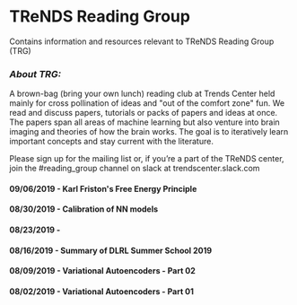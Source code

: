 # TReNDS Reading Group

Contains information and resources relevant to TReNDS Reading Group (TRG)

### __*About TRG:*__ 
A brown-bag (bring your own lunch) reading club at Trends Center held mainly for cross pollination of ideas and "out of the comfort zone" fun.  We read and discuss papers, tutorials or packs of papers and ideas at once. The  papers span all areas of machine learning but also venture into brain imaging and theories of how the brain works. The goal is to iteratively learn important concepts and stay current with the literature.

Please sign up for the mailing list or, if you’re a part of the TReNDS center, join the #reading_group channel on slack at trendscenter.slack.com

#### 09/06/2019 - Karl Friston's Free Energy Principle
#### 08/30/2019 - Calibration of NN models
#### 08/23/2019 - 
#### 08/16/2019 - Summary of DLRL Summer School 2019
#### 08/09/2019 - Variational Autoencoders - Part 02
#### 08/02/2019 - Variational Autoencoders - Part 01
